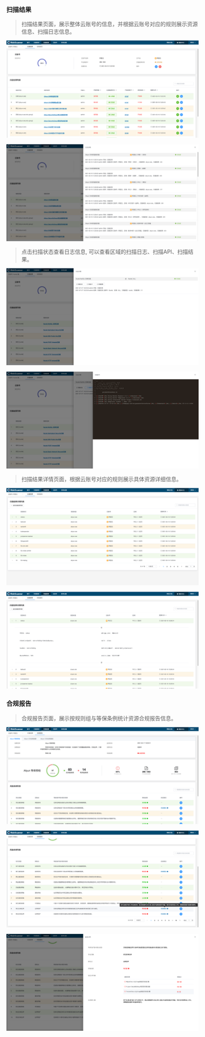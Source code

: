 ### 扫描结果

> 扫描结果页面，展示整体云账号的信息，并根据云账号对应的规则展示资源信息、扫描日志信息。

![扫描结果](../img/user_manual/resource/1.png)

![扫描结果](../img/user_manual/resource/2.png)

> 点击扫描状态查看日志信息, 可以查看区域的扫描日志、扫描API、扫描结果。

![扫描结果](../img/user_manual/resource/9.png)

![扫描结果](../img/user_manual/resource/8.png)

> 扫描结果详情页面，根据云账号对应的规则展示具体资源详细信息。

![扫描结果](../img/user_manual/resource/3.png)

![扫描结果](../img/user_manual/resource/4.png)

### 合规报告

> 合规报告页面，展示按规则组与等保条例统计资源合规报告信息。

![合规报告](../img/user_manual/resource/5.png)

![合规报告](../img/user_manual/resource/6.png)

![合规报告](../img/user_manual/resource/7.png)
